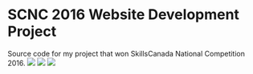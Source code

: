 # SCNC 2016 Website Development Project
Source code for my project that won SkillsCanada National Competition 2016.
<img src="https://github.com/kiroshiime/skillscanada-national-2016/raw/master/スクリーンショット%202016-06-09%20午前0.46.44.png" />
<img src="https://github.com/kiroshiime/skillscanada-national-2016/raw/master/スクリーンショット%202016-06-09%20午前0.47.20" />
<img src="https://github.com/kiroshiime/skillscanada-national-2016/raw/master/スクリーンショット%202016-06-09%20午前0.48.13" />
